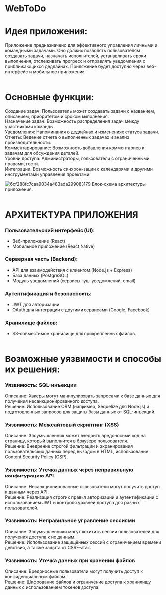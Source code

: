# WebToDo
# Идея приложения:<br/>
Приложение предназначено для эффективного управления личными и командными задачами. Оно должно позволять пользователям 
создавать задачи, назначать исполнителей, устанавливать сроки выполнения, отслеживать прогресс и отправлять 
уведомления о приближающихся дедлайнах. Приложение будет доступно через веб-интерфейс и мобильное приложение.<br/><br/>

# Основные функции:<br/>
Создание задач: Пользователь может создавать задачи с названием, описанием, приоритетом и сроком выполнения.<br/>
Назначение задач: Возможность распределения задач между участниками команды.<br/>
Уведомления: Напоминания о дедлайнах и изменениях статуса задачи.<br/>
Отчеты: Ведение отчета о выполненных задачах и анализ производительности.<br/>
Комментарирование: Возможность добавления комментариев к задачам для обсуждения деталей.<br/>
Уровни доступа: Администраторы, пользователи с ограниченными правами, гости.<br/>
Интеграции: Возможность синхронизации с календарями и другими инструментами управления проектами.<br/>


![6cf288fc7caa9034a483ada299083179](https://github.com/user-attachments/assets/5057c90d-a5e6-4ac0-9bcc-cd07d45a4150)
Блок-схема архитектуры приложения.<br/><br/>

# АРХИТЕКТУРА ПРИЛОЖЕНИЯ<br/>

### Пользовательский интерфейс (UI):<br/>
+ Веб-приложение (React)<br/>
+ Мобильное приложение (React Native)<br/>
### Серверная часть (Backend):<br/>
+ API для взаимодействия с клиентом (Node.js + Express)<br/>
+ База данных (PostgreSQL)<br/>
+ Модуль уведомлений (сервисы пуш-уведомлений, email)<br/>
### Аутентификация и безопасность:<br/>
+ JWT для авторизации<br/>
+ OAuth для интеграции с другими сервисами (Google, Facebook)<br/>
### Хранилище файлов:<br/>
+ S3-совместимое хранилище для прикрепленных файлов.<br/><br/>


# Возможные уязвимости и способы их решения:<br/>

### Уязвимость: SQL-инъекции<br/>
Описание: Хакеры могут манипулировать запросами к базе данных для получения несанкционированного доступа.<br/>
Решение: Использование ORM (например, Sequelize для Node.js) и подготовленных запросов для защиты базы данных от SQL-инъекций.<br/>

### Уязвимость: Межсайтовый скриптинг (XSS)<br/>
Описание: Злоумышленник может внедрить вредоносный код на страницу, который выполнится в браузере пользователя.<br/>
Решение: Внедрение строгой фильтрации и экранирования пользовательских данных перед выводом в HTML, использование Content Security Policy (CSP).<br/>

### Уязвимость: Утечка данных через неправильную конфигурацию API<br/>
Описание: Несанкционированные пользователи могут получить доступ к данным через API.<br/>
Решение: Реализация строгих правил авторизации и аутентификации с использованием JWT и контроля уровней доступа для разных пользователей.<br/>

### Уязвимость: Неправильное управление сессиями<br/>
Описание: Злоумышленники могут похитить сессии пользователей для получения доступа к их данным.<br/>
Решение: Использование защищённых сессий с ограничением времени действия, а также защита от CSRF-атак. <br/>

### Уязвимость: Утечка данных при хранении файлов<br/>
Описание: Вредоносные пользователи могут получить доступ к конфиденциальным файлам.<br/>
Решение: Шифрование файлов и ограничение доступа к хранилищу данных с использованием токенов доступа.<br/>
